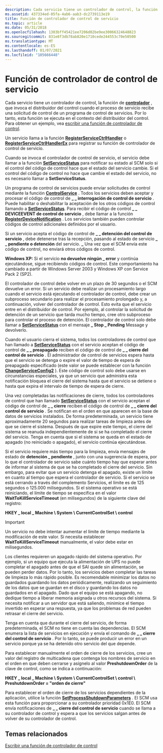 ```yaml
---
description: Cada servicio tiene un controlador de control, la función de controlador, que invoca el distribuidor del control cuando el proceso de servicio recibe una solicitud de control de un programa de control de servicios.
ms.assetid: 437334ed-05fa-4ab6-aab3-dc2739113e19
title: Función de controlador de control de servicio
ms.topic: article
ms.date: 05/31/2018
ms.openlocfilehash: 1303bff45421ee7206d02be9ee30066324648823
ms.sourcegitcommit: 831e8f3db78ab820e1710cede244553c70e50500
ms.translationtype: MT
ms.contentlocale: es-ES
ms.lasthandoff: 01/07/2021
ms.locfileid: "105666448"
---
```

# <a name="service-control-handler-function"></a>Función de controlador de control de servicio

Cada servicio tiene un controlador de control, la función de [**controlador**](/windows/desktop/api/Winsvc/nc-winsvc-lphandler_function) , que invoca el distribuidor del control cuando el proceso de servicio recibe una solicitud de control de un programa de control de servicios. Por lo tanto, esta función se ejecuta en el contexto del distribuidor del control. Para obtener un ejemplo, vea [escribir una función de controlador de control](writing-a-control-handler-function.md).

Un servicio llama a la función [**RegisterServiceCtrlHandler**](/windows/desktop/api/Winsvc/nf-winsvc-registerservicectrlhandlera) o [**RegisterServiceCtrlHandlerEx**](/windows/desktop/api/Winsvc/nf-winsvc-registerservicectrlhandlerexa) para registrar su función de controlador de control de servicio.

Cuando se invoca el controlador de control de servicio, el servicio debe llamar a la función [**SetServiceStatus**](/windows/desktop/api/Winsvc/nf-winsvc-setservicestatus) para notificar su estado al SCM solo si el control del código de control hace que el estado del servicio cambie. Si el control del código de control no hace que cambie el estado del servicio, no es necesario llamar a **SetServiceStatus**.

Un programa de control de servicios puede enviar solicitudes de control mediante la función [**ControlService**](/windows/desktop/api/Winsvc/nf-winsvc-controlservice) . Todos los servicios deben aceptar y procesar el código de control de **\_ \_ interrogación de control de servicio** . Puede habilitar o deshabilitar la aceptación de los otros códigos de control llamando a [**SetServiceStatus**](/windows/desktop/api/Winsvc/nf-winsvc-setservicestatus). Para recibir el código de control **\_ \_ DEVICEEVENT de control de servicio** , debe llamar a la función [**RegisterDeviceNotification**](/windows/desktop/api/winuser/nf-winuser-registerdevicenotificationa) . Los servicios también pueden controlar códigos de control adicionales definidos por el usuario.

Si un servicio acepta el código de control de **\_ \_ detención del control de servicio** , debe detenerse tras la recepción, pasando al estado de servicio **\_ \_ pendiente o detención** del servicio. **\_** Una vez que el SCM envía este código de control, no enviará otros códigos de control.

**Windows XP:** Si el servicio **no devuelve ningún \_ error** y continúa ejecutándose, sigue recibiendo códigos de control. Este comportamiento ha cambiado a partir de Windows Server 2003 y Windows XP con Service Pack 2 (SP2).

El controlador de control debe volver en un plazo de 30 segundos o el SCM devuelve un error. Si un servicio debe realizar un procesamiento largo cuando el servicio está ejecutando el controlador de control, debe crear un subproceso secundario para realizar el procesamiento prolongado y, a continuación, volver del controlador de control. Esto evita que el servicio entre en el distribuidor de control. Por ejemplo, al controlar la solicitud de detención de un servicio que tarda mucho tiempo, cree otro subproceso para controlar el proceso de detención. El controlador de control solo debe llamar a [**SetServiceStatus**](/windows/desktop/api/Winsvc/nf-winsvc-setservicestatus) con el mensaje **\_ Stop \_ Pending** Message y devolverlo.

Cuando el usuario cierra el sistema, todos los controladores de control que han llamado a [**SetServiceStatus**](/windows/desktop/api/Winsvc/nf-winsvc-setservicestatus) con el servicio aceptan el código de control de **\_ \_ preapagado** reciben el código de control de **\_ \_ cierre del control de servicio** . El administrador de control de servicios espera hasta que el servicio se detenga o expire el valor de tiempo de espera de preapagado especificado (este valor se puede establecer con la función [**ChangeServiceConfig2**](/windows/desktop/api/Winsvc/nf-winsvc-changeserviceconfig2a) ). Este código de control solo debe usarse en circunstancias especiales, ya que un servicio que administra esta notificación bloquea el cierre del sistema hasta que el servicio se detiene o hasta que expira el intervalo de tiempo de espera de cierre.

Una vez completadas las notificaciones de cierre, todos los controladores de control que han llamado [**SetServiceStatus**](/windows/desktop/api/Winsvc/nf-winsvc-setservicestatus) con el servicio aceptan el código de control de **\_ \_ cierre** reciben el código de control de **\_ \_ cierre del control de servicio** . Se notifican en el orden en que aparecen en la base de datos de servicios instalados. De forma predeterminada, un servicio tiene aproximadamente 20 segundos para realizar tareas de limpieza antes de que se cierre el sistema. Después de que expire este tiempo, el cierre del sistema se reanuda independientemente de si se ha completado el cierre del servicio. Tenga en cuenta que si el sistema se queda en el estado de apagado (no reiniciado o apagado), el servicio continúa ejecutándose.

Si el servicio requiere más tiempo para la limpieza, envía mensajes de estado de **detención \_ pendiente** , junto con una sugerencia de espera, por lo que el controlador de servicio sabe cuánto tiempo hay que esperar antes de informar al sistema de que se ha completado el cierre del servicio. Sin embargo, para evitar que un servicio detenga el apagado, existe un límite en cuanto al tiempo que espera el controlador de servicio. Si el servicio se está cerrando a través del complemento Servicios, el límite es de 125 segundos o 125.000 milisegundos. Si el sistema operativo se está reiniciando, el límite de tiempo se especifica en el valor **WaitToKillServiceTimeout** (en milisegundos) de la siguiente clave del registro:

**HKEY \_ local \_ Machine \\ System \\ CurrentControlSet \\ control**

> [!IMPORTANT]
> Un servicio no debe intentar aumentar el límite de tiempo mediante la modificación de este valor. Si necesita establecer **WaitToKillServiceTimeout** manualmente, el valor debe estar en milisegundos.

Los clientes requieren un apagado rápido del sistema operativo. Por ejemplo, si un equipo que ejecuta la alimentación de UPS no puede completar el apagado antes de que el SAI quede sin alimentación, se pueden perder datos. Por lo tanto, los servicios deben completar las tareas de limpieza lo más rápido posible. Es recomendable minimizar los datos no guardados guardando los datos periódicamente, realizando un seguimiento de los datos que se guardan en el disco y guardando los datos no guardados en el apagado. Dado que el equipo se está apagando, no dedique tiempo a liberar memoria asignada u otros recursos del sistema. Si necesita notificar a un servidor que está saliendo, minimice el tiempo invertido en esperar una respuesta, ya que los problemas de red pueden retrasar el cierre del servicio.

Tenga en cuenta que durante el cierre del servicio, de forma predeterminada, el SCM no tiene en cuenta las dependencias. El SCM enumera la lista de servicios en ejecución y envía el comando de **\_ \_ cierre del control de servicio** . Por lo tanto, se puede producir un error en un servicio porque ya se ha detenido otro servicio del que depende.

Para establecer manualmente el orden de cierre de los servicios, cree un valor del registro de multicadena que contenga los nombres de servicio en el orden en que deben cerrarse y asígnelo al valor **PreshutdownOrder** de la clave de control, como se indica a continuación:

**HKEY \_ local \_ Machine \\ System \\ CurrentControlSet \\ control \\ PreshutdownOrder = "orden de cierre"**

Para establecer el orden de cierre de los servicios dependientes de la aplicación, utilice la función [**SetProcessShutdownParameters**](/windows/desktop/api/processthreadsapi/nf-processthreadsapi-setprocessshutdownparameters) . El SCM usa esta función para proporcionar a su controlador prioridad 0x1E0. El SCM envía notificaciones de **\_ \_ cierre del control de servicio** cuando se llama a su controlador de control y espera a que los servicios salgan antes de volver de su controlador de control.

## <a name="related-topics"></a>Temas relacionados

<dl> <dt>

[Escribir una función de controlador de control](writing-a-control-handler-function.md)
</dt> </dl>

 

 
